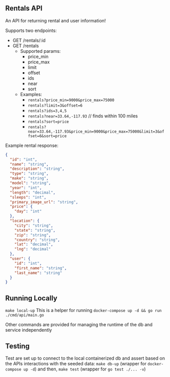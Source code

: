 ## Rentals API
An API for returning rental and user information!

Supports two endpoints:
- GET /rentals/:id
- GET /rentals
    - Supported params:
        - price_min
        - price_max
        - limit
        - offset
        - ids
        - near
        - sort 
    - Examples:
        - `rentals?price_min=9000&price_max=75000`
        - `rentals?limit=3&offset=6`
        - `rentals?ids=3,4,5`
        - `rentals?near=33.64,-117.93` // finds within 100 miles
        - `rentals?sort=price`
        - `rentals?near=33.64,-117.93&price_min=9000&price_max=75000&limit=3&offset=6&sort=price`

Example rental response:

```json
{
  "id": "int",
  "name": "string",
  "description": "string",
  "type": "string",
  "make": "string",
  "model": "string",
  "year": "int",
  "length": "decimal",
  "sleeps": "int",
  "primary_image_url": "string",
  "price": {
    "day": "int"
  },
  "location": {
    "city": "string",
    "state": "string",
    "zip": "string",
    "country": "string",
    "lat": "decimal",
    "lng": "decimal"
  },
  "user": {
    "id": "int",
    "first_name": "string",
    "last_name": "string"
  }
}
```

## Running Locally 
`make local-up`
This is a helper for running `docker-compose up -d && go run ./cmd/api/main.go`

Other commands are provided for managing the runtime of the db and service independently


## Testing
Test are set up to connect to the local containerized db and assert based on the APIs interactions with the seeded data: 
`make db-up` (wrapper for `docker-compose up -d`)
and then,
`make test` (wrapper for `go test ./... -v`)

